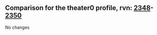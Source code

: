 ## Comparison for the theater0 profile, rvn: [2348](https://github.com/PRO100KatYT/FortniteProfileRevisions/tree/main/profiles/theater0/2348%20theater0.json)-[2350](https://github.com/PRO100KatYT/FortniteProfileRevisions/tree/main/profiles/theater0/2350%20theater0.json)

No changes
